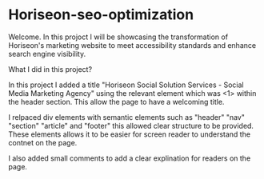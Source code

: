 # Horiseon-seo-optimization

Welcome. In this projoct I will be showcasing the transformation of Horiseon's marketing website to meet accessibility standards and enhance search engine visibility.

What I did in this project?

In this project I added a title "Horiseon Social Solution Services - Social Media Marketing Agency" using the relevant element which was <1> within the header section. This allow the page to have a welcoming title.

I relpaced div elements with semantic elements such as "header" "nav" "section" "article" and "footer" this allowed clear structure to be provided. These elements allows it to be easier for screen reader to understand the contnet on the page.

I also added small comments to add a clear explination for readers on the page.
